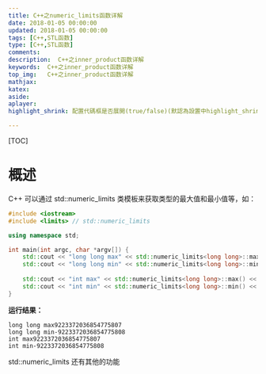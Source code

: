 ```yaml
---
title: C++之numeric_limits函数详解
date: 2018-01-05 00:00:00
updated: 2018-01-05 00:00:00
tags: [C++,STL函数]
type: [C++,STL函数]
comments:
description:  C++之inner_product函数详解
keywords:  C++之inner_product函数详解
top_img:   C++之inner_product函数详解
mathjax:
katex:
aside:
aplayer:
highlight_shrink: 配置代碼框是否展開(true/false)(默認為設置中highlight_shrink的配置)

---
```


[TOC]

# 概述

C++ 可以通过 std::numeric_limits 类模板来获取类型的最大值和最小值等，如：

```c++
#include <iostream>
#include <limits> // std::numeric_limits

using namespace std;

int main(int argc, char *argv[]) {
    std::cout << "long long max" << std::numeric_limits<long long>::max() << std::endl;
    std::cout << "long long min" << std::numeric_limits<long long>::min() << std::endl;
    
    std::cout << "int max" << std::numeric_limits<long long>::max() << std::endl;
    std::cout << "int min" << std::numeric_limits<long long>::min() << std::endl;
}
```

**运行结果：**

```shell
long long max9223372036854775807
long long min-9223372036854775808
int max9223372036854775807
int min-9223372036854775808
```

std::numeric_limits 还有其他的功能



